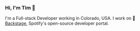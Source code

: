 ### Hi, I'm Tim 👋

I'm a Full-stack Developer working in Colorado, USA. I work on 🎵 [Backstage](https://backstage.io), Spotify's open-source developer portal.
